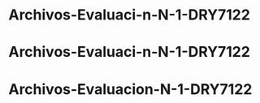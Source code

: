 # Archivos-Evaluaci-n-N-1-DRY7122
# Archivos-Evaluaci-n-N-1-DRY7122
# Archivos-Evaluacion-N-1-DRY7122
